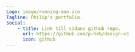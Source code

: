 ```yaml
---
Logo: image/running-man.ico
Tagline: Philip's portfolio.
Social:
    - title: Link till sidans github repo.
      url: https://github.com/p-heb/design-v3
      icon: github
---
```

